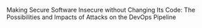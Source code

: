 Making Secure Software Insecure without Changing Its Code: The Possibilities and Impacts of Attacks on the DevOps Pipeline
